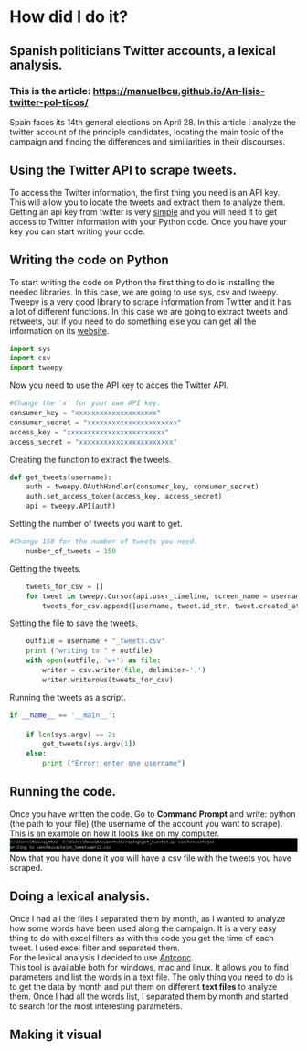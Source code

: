 # How did I do it?
## Spanish politicians Twitter accounts, a lexical analysis.
### This is the article: https://manuelbcu.github.io/An-lisis-twitter-pol-ticos/
Spain faces its 14th general elections on April 28. In this article I analyze the twitter account of the principle candidates, locating the main topic of the campaign and finding the differences and similiarities in their discourses.

## Using the Twitter API to scrape tweets.

To access the Twitter information, the first thing you need is an API key. This will allow you to locate the tweets and extract them to analyze them. Getting an api key from twitter is very [simple](https://developer.twitter.com/en/docs/basics/authentication/guides/access-tokens.html) and you will need it to get access to Twitter information with your Python code. Once you have your key you can start writing your code.

## Writing the code on Python
To start writing the code on Python the first thing to do is installing the needed libraries. In this case, we are going to use sys, csv and tweepy. Tweepy is a very good library to scrape information from Twitter and it has a lot of different functions. In this case we are going to extract tweets and retweets, but if you need to do something else you can get all the information on its [website](https://www.tweepy.org/).

```python
import sys
import csv
import tweepy
```
Now you need to use the API key to acces the Twitter API.
```python
#Change the 'x' for your own API key.
consumer_key = "xxxxxxxxxxxxxxxxxxxx"
consumer_secret = "xxxxxxxxxxxxxxxxxxxxxx"
access_key = "xxxxxxxxxxxxxxxxxxxxxxxx"
access_secret = "xxxxxxxxxxxxxxxxxxxxxxx"
```
Creating the function to extract the tweets.
```python
def get_tweets(username):
    auth = tweepy.OAuthHandler(consumer_key, consumer_secret)
    auth.set_access_token(access_key, access_secret)
    api = tweepy.API(auth)
```
Setting the number of tweets you want to get.
```python
#Change 150 for the number of tweets you need.
    number_of_tweets = 150
```
Getting the tweets.
```python
    tweets_for_csv = []
    for tweet in tweepy.Cursor(api.user_timeline, screen_name = username).items(number_of_tweets):
        tweets_for_csv.append([username, tweet.id_str, tweet.created_at, tweet.text.encode("utf-8")])
```
Setting the file to save the tweets.
```python
    outfile = username + "_tweets.csv"
    print ("writing to " + outfile)
    with open(outfile, 'w+') as file:
        writer = csv.writer(file, delimiter=',')
        writer.writerows(tweets_for_csv)
```
Running the tweets as a script.
```python
if __name__ == '__main__':

    if len(sys.argv) == 2:
        get_tweets(sys.argv[1])
    else:
        print ("Error: enter one username") 
```
## Running the code.
Once you have written the code. Go to **Command Prompt** and write: python   (the path to your file)   (the username of the account you want to scrape).
This is an example on how it looks like on my computer.
![alt tex](https://raw.githubusercontent.com/ManuelBCU/An-lisis-twitter-pol-ticos/master/Capture.JPG)
Now that you have done it you will have a csv file with the tweets you have scraped.

## Doing a lexical analysis.
Once I had all the files I separated them by month, as I wanted to analyze how some words have been used along the campaign. It is a very easy thing to do with excel filters as with this code you get the time of each tweet. I used excel filter and separated them.  
For the lexical analysis I decided to use [Antconc](https://www.laurenceanthony.net/software/antconc/).  
This tool is available both for windows, mac and linux. It allows you to find parameters and list the words in a text file. The only thing you need to do is to get the data by month and put them on different **text files** to analyze them. 
Once I had all the words list, I separated them by month and started to search for the most interesting parameters.

## Making it visual
